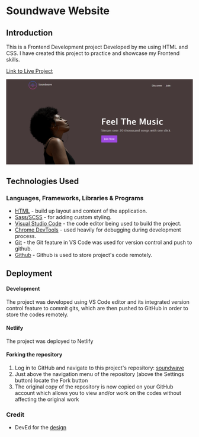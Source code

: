# Soundwave Website

## Introduction

This is a Frontend Development project Developed by me using HTML and CSS. I have created this project to practice and showcase my Frontend skills. 

[Link to Live Project](https://soundwaver.netlify.app/)

![landing page](/images/soundwave1.png)

## Technologies Used

### Languages, Frameworks, Libraries & Programs

- [HTML](https://developer.mozilla.org/en-US/docs/Web/HTML) - build up layout and content of the application.
- [Sass/SCSS](https://sass-lang.com/documentation) - for adding custom styling.
- [Visual Studio Code](https://code.visualstudio.com/) - the code editor being used to build the project.
- [Chrome DevTools](https://developer.chrome.com/docs/devtools/) - used heavily for debugging during development process.
- [Git](https://git-scm.com/) - the Git feature in VS Code was used for version control and push to github.
- [Github](https://github.com/) - Github is used to store project's code remotely.

## Deployment

#### Development

The project was developed using VS Code editor and its integrated version control feature to commit gits, which are then pushed to GitHub in order to store the codes remotely.

#### Netlify
The project was deployed to Netlify

#### Forking the repository

1. Log in to GitHub and navigate to this project's repository: [soundwave](https://github.com/muneebali500/soundwave)
2. Just above the navigation menu of the repository (above the Settings button) locate the Fork button
3. The original copy of the repository is now copied on your GitHub account which allows you to view and/or work on the codes without affecting the original work

### Credit
- DevEd for the [design](https://www.youtube.com/watch?v=FK4YusHIIj0&t=0s) 

